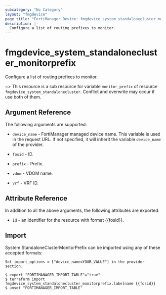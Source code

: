 ```yaml
---
subcategory: "No Category"
layout: "fmgdevice"
page_title: "FortiManager Device: fmgdevice_system_standalonecluster_monitorprefix"
description: |-
  Configure a list of routing prefixes to monitor.
---
```


# fmgdevice_system_standalonecluster_monitorprefix
Configure a list of routing prefixes to monitor.

~> This resource is a sub resource for variable `monitor_prefix` of resource `fmgdevice_system_standalonecluster`. Conflict and overwrite may occur if use both of them.



## Argument Reference


The following arguments are supported:

* `device_name` - FortiManager managed device name. This variable is used in the request URL. If not specified, it will inherit the variable `device_name` of the provider.

* `fosid` - ID.
* `prefix` - Prefix.
* `vdom` - VDOM name.
* `vrf` - VRF ID.


## Attribute Reference

In addition to all the above arguments, the following attributes are exported:
* `id` - an identifier for the resource with format {{fosid}}.

## Import

System StandaloneClusterMonitorPrefix can be imported using any of these accepted formats:
```
Set import_options = ["device_name=YOUR_VALUE"] in the provider section.

$ export "FORTIMANAGER_IMPORT_TABLE"="true"
$ terraform import fmgdevice_system_standalonecluster_monitorprefix.labelname {{fosid}}
$ unset "FORTIMANAGER_IMPORT_TABLE"
```

